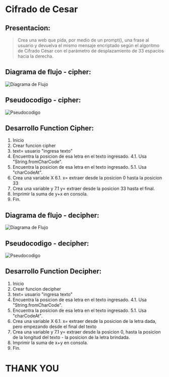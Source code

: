 # Cifrado de Cesar

## Presentacion:
>Crea una web que pida, por medio de un prompt(), una frase al usuario y devuelva el mismo mensaje encriptado según el algoritmo de Cifrado César con el parámetro de desplazamiento de 33 espacios hacia la derecha.

## Diagrama de flujo - cipher:
![Diagrama de Flujo](C:\Users\StephanieBT\Desktop\EjercicioCifradoCesar\assets\diagrama-cipher.jpg)

## Pseudocodigo - cipher:
![Pseudocodigo](C:\Users\StephanieBT\Desktop\EjercicioCifradoCesar\assets\pseudocodigo-cipher.jpg)

## Desarrollo Function Cipher:

1. Inicio
2. Crear funcion cipher
3. text= usuario "ingresa texto"
4. Encuentra la posicion de esa letra en el texto ingresado.
  4.1. Usa "String.fromCharCode".
5. Encuentra la posicion de esa letra en el texto ingresado.
  5.1. Usa "charCodeAt".
6. Crea una variable X
  6.1. x= extraer desde la posicion 0 hasta la posicion 33
7. Crea una variable y
  7.1 y= extraer desde la posicion 33 hasta el final.
8. Imprimir la suma de y+x en consola.
9. Fin.

## Diagrama de flujo - decipher:
![Diagrama de Flujo](C:\Users\StephanieBT\Desktop\EjercicioCifradoCesar\assets\diagrama-decipher.jpg)

## Pseudocodigo - decipher:
![Pseudocodigo](C:\Users\StephanieBT\Desktop\EjercicioCifradoCesar\assets\pseudocodigo-decipher.jpg)

## Desarrollo Function Decipher:

1. Inicio
2. Crear funcion decipher
3. text= usuario "ingresa texto"
4. Encuentra la posicion de esa letra en el texto ingresado.
  4.1. Usa "String.fromCharCode".
5. Encuentra la posicion de esa letra en el texto ingresado.
  5.1. Usa "charCodeAt".
6. Crea una variable X
  6.1. x= extraer desde la posicion de la letra dada, pero empezando desde el final del texto
7. Crea una variable y
  7.1 y= extraer desde la posicion 0, hasta la posicion de la longitud del texto - la posicion de la letra brindada.
8. Imprimir la suma de x+y en consola.
9. Fin.

# THANK YOU
